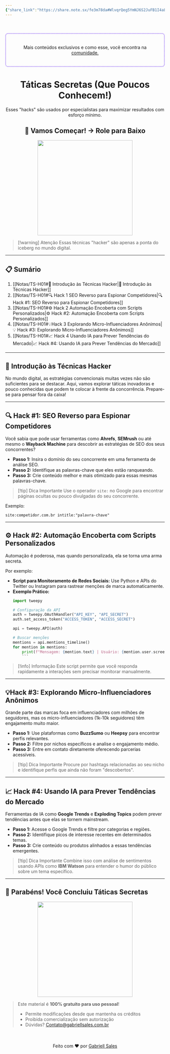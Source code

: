 ```yaml
---
{"share_link":"https://share.note.sx/fe3m78da#WlvqrQeg5YmNJ6S2JuFB1I4aLYpg35N6pV1uHMeRbB0","share_updated":"2025-02-06T15:29:32-03:00","title":"TS-H01","Criado":"2025-02-09","dg-publish":true,"dg-home":null,"permalink":"/notas/ts-h01/","dgPassFrontmatter":true}
---
```


<div align="center" style="margin-top:50px; padding:20px; border: 2px dotted #8A5CF4; border-radius: 8px;">
  <p>Mais conteúdos exclusivos e como esse, você encontra na <a href="https://comunidade.gabriellsales.com.br" target="_blank">comunidade.</a></p>
</div>

<div align="center"><h1>Táticas Secretas (Que Poucos Conhecem!)</h1> <p>Esses "hacks" são usados por especialistas para maximizar resultados com esforço mínimo.</p> <h2>🚀 Vamos Começar! → Role para Baixo</h2> </div>

<div align="center">
  <img src="https://media2.giphy.com/media/v1.Y2lkPTc5MGI3NjExZDBvZGdxcnIwdHQ2NTN6aDkxNHc2bDdzcXd1MHhwdHNrc200N2F1biZlcD12MV9pbnRlcm5hbF9naWZfYnlfaWQmY3Q9Zw/78XCFBGOlS6keY1Bil/giphy.gif" width="300">
</div>

> [!warning] Atenção
> Essas técnicas "hacker" são apenas a ponta do iceberg no mundo digital.

---
## 📋 Sumário

1. [[Notas/TS-H01#🌟 Introdução às Técnicas Hacker\|🌟 Introdução às Técnicas Hacker]]
2. [[Notas/TS-H01#🔍 Hack 1 SEO Reverso para Espionar Competidores\|🔍 Hack #1: SEO Reverso para Espionar Competidores]]
3. [[Notas/TS-H01#⚙️ Hack 2 Automação Encoberta com Scripts Personalizados\|⚙️ Hack #2: Automação Encoberta com Scripts Personalizados]]
4. [[Notas/TS-H01#💡Hack 3 Explorando Micro-Influenciadores Anônimos\|💡 Hack #3: Explorando Micro-Influenciadores Anônimos]]
5. [[Notas/TS-H01#📈 Hack 4 Usando IA para Prever Tendências do Mercado\|📈 Hack #4: Usando IA para Prever Tendências do Mercado]]

---
## 🌟 Introdução às Técnicas Hacker

No mundo digital, as estratégias convencionais muitas vezes não são suficientes para se destacar. Aqui, vamos explorar táticas inovadoras e pouco conhecidas que podem te colocar à frente da concorrência. Prepare-se para pensar fora da caixa!  

---
## 🔍 Hack #1: SEO Reverso para Espionar Competidores

Você sabia que pode usar ferramentas como **Ahrefs**, **SEMrush** ou até mesmo o **Wayback Machine** para descobrir as estratégias de SEO dos seus concorrentes?  

- **Passo 1:** Insira o domínio do seu concorrente em uma ferramenta de análise SEO.  
- **Passo 2:** Identifique as palavras-chave que eles estão ranqueando.  
- **Passo 3:** Crie conteúdo melhor e mais otimizado para essas mesmas palavras-chave.  

> [!tip] Dica Importante
> Use o operador `site:` no Google para encontrar páginas ocultas ou pouco divulgadas do seu concorrente.

Exemplo:  

```
site:competidor.com.br intitle:"palavra-chave"
```

---
## ⚙️ Hack #2: Automação Encoberta com Scripts Personalizados

Automação é poderosa, mas quando personalizada, ela se torna uma arma secreta. 

Por exemplo: 
- **Script para Monitoramento de Redes Sociais:** Use Python e APIs do Twitter ou Instagram para rastrear menções de marca automaticamente.  
- **Exemplo Prático:**  
  ```python
  import tweepy
  
  # Configuração da API
  auth = tweepy.OAuthHandler("API_KEY", "API_SECRET")
  auth.set_access_token("ACCESS_TOKEN", "ACCESS_SECRET")
  
  api = tweepy.API(auth)
  
  # Buscar menções
  mentions = api.mentions_timeline()
  for mention in mentions:
      print(f"Mensagem: {mention.text} | Usuário: {mention.user.screen_name}"
      ```


> [!info] Informação
> Este script permite que você responda rapidamente a interações sem precisar monitorar manualmente.

---
## 💡Hack #3: Explorando Micro-Influenciadores Anônimos

Grande parte das marcas foca em influenciadores com milhões de seguidores, mas os micro-influenciadores (1k-10k seguidores) têm engajamento muito maior.

- **Passo 1:** Use plataformas como **BuzzSumo** ou **Heepsy** para encontrar perfis relevantes.
- **Passo 2:** Filtre por nichos específicos e analise o engajamento médio.
- **Passo 3:** Entre em contato diretamente oferecendo parcerias acessíveis.


> [!tip] Dica Importante
> Procure por hashtags relacionadas ao seu nicho e identifique perfis que ainda não foram "descobertos".

---
## 📈 Hack #4: Usando IA para Prever Tendências do Mercado

Ferramentas de IA como **Google Trends** e **Exploding Topics** podem prever tendências antes que elas se tornem mainstream.

- **Passo 1:** Acesse o Google Trends e filtre por categorias e regiões.
- **Passo 2:** Identifique picos de interesse recentes em determinados temas.
- **Passo 3:** Crie conteúdo ou produtos alinhados a essas tendências emergentes.

> [!tip] Dica Importante
> Combine isso com análise de sentimentos usando APIs como **IBM Watson** para entender o humor do público sobre um tema específico.

---
## 🎉 Parabéns! Você Concluiu Táticas Secretas

<div align="center"> <img src="https://media0.giphy.com/media/v1.Y2lkPTc5MGI3NjExdXhmZ2ZyYmEybnVhbDY2Z3k4MGRrcXkxYW10aTVxZzZteXk0cjk0bSZlcD12MV9pbnRlcm5hbF9naWZfYnlfaWQmY3Q9Zw/D2hncA3u88gmeCFeoh/giphy.gif" width="300"> </div>

> Este material é **100% gratuito para uso pessoal**!
> - Permite modificações desde que mantenha os créditos
> - Proibida comercialização sem autorização
> - Dúvidas? Contato@gabriellsales.com.br

<div align="center" style="margin-top:50px">
  <p>Feito com ❤️ por <a href="https://gabriellsales.com.br" target="_blank">Gabriell Sales</a></p>
</div>